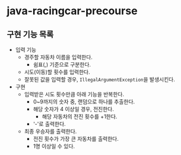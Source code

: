 # java-racingcar-precourse

## 구현 기능 목록
- 입력 기능
  - 경주할 자동차 이름을 입력한다.
    - 쉼표(,) 기준으로 구분한다.
  - 시도(이동)할 횟수를 입력한다.
  - 잘못된 값을 입력할 경우, `IllegalArgumentException`을 발생시킨다.
- 구현
  - 입력받은 시도 횟수만큼 아래 기능을 반복한다.
    - 0~9까지의 숫자 중, 랜덤으로 하나를 추출한다. 
    - 해당 숫자가 4 이상일 경우, 전진한다.
      - 해당 자동차의 전진 횟수를 +1한다.
    - '-'로 출력한다.
  - 최종 우승자를 출력한다.
    -  전진 횟수가 가장 큰 자동차를 출력한다.
      - 1명 이상일 수 있다.
  
